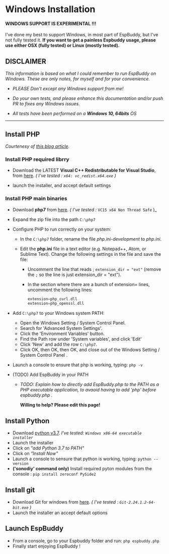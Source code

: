 # Windows Installation

#### WINDOWS SUPPORT IS EXPERIMENTAL !!!

I've done my best to support Windows, in most part of EspBuddy, but I've not fully tested it. **If you want to get a painless Espbuddy usage, please use either OSX (fully tested) or Linux (mostly tested).**


## DISCLAIMER

_This information is based on what I could remember to run EspBuddy on Windows. These are only notes, for myself and for your convenience._

* _PLEASE Don't except any Windows support from me!_

* _Do your own tests, and please enhance this documentation and/or push PR to fixes any Windows issues._

* _All tests have been performed on a **Windows 10, 64bits** OS_

----

## Install PHP

_Courtenesy of [this blog article](https://www.jeffgeerling.com/blog/2018/installing-php-7-and-composer-on-windows-10)._


### Install PHP required librry

* Download the LATEST **Visual C++ Redistributable for Visual Studio**, from [here](https://support.microsoft.com/en-us/help/2977003/the-latest-supported-visual-c-downloads). _( I've tested : `x64: vc_redist.x64.exe` )_

* launch the installer, and accept default settings


### Install PHP main binaries

* Download **php7** from [here](https://windows.php.net/download/). _( I've tested :_ `VC15 x64 Non Thread Safe` )_

* Expand the zip file into the path `C:\php7`

* Configure PHP to run correctly on your system:
  * In the `C:\php7` folder, rename the file *php.ini-development* to *php.ini*.
  * Edit the **php.ini** file in a text editor (e.g. Notepad++, Atom, or Sublime Text).
Change the following settings in the file and save the file:

    * Uncomment the line that reads ; `extension_dir = "ext"` (remove the `;` so the line is just extension_dir = "ext").

    * In the section where there are a bunch of extension= lines, uncomment the following lines:

      ```php
      extension=php_curl.dll
      extension=php_openssl.dll
      ```

* Add `C:\php7` to your Windows system PATH:

  * Open the Windows Setting / System Control Panel.
  * Search for 'Advanced System Settings'.
  * Click the 'Environment Variables' button.
  * Find the Path row under 'System variables', and click 'Edit'
  * Click 'New' and add the row `C:\php7`.
  * Click OK, then OK, then OK, and close out of the Windows Setting / System Control Panel .

* Launch a console to ensure that php is working, typing: `php -v`

* (TODO) Add EspBuddy in your PATH
  * _TODO: Explain how to directly add EspBuddy.php to the PATH as a PHP executable application, to avaoid having to add 'php' before espbuddy.php ._

     __Willing to help? Please edit this page!__


## Install Python

* Download [python v3.7](https://www.python.org/ftp/python/3.7.0/python-3.7.0-amd64.exe). _I've tested: `Windows x86-64 executable installer`_
* Launch the installer
* Click on _"add Python 3.7 to PATH"_
* Click on _"Install Now"_
* Launch a console to sensure that python is working, typing: `python --version`
* **('sonodiy' command only)** Install required pyton modules from the console :  `pip install zeroconf PySide2`


## Install git

* Download Git for windows from [here](https://gitforwindows.org/). _( I've tested : `Git-2.24.1.2-64-bit.exe` )_
* Launch the installer an accept default options


## Launch EspBuddy

* From a console, go to your Espbuddy folder and run: `php espbuddy.php`
* Finally start enjoying EspBuddy !




